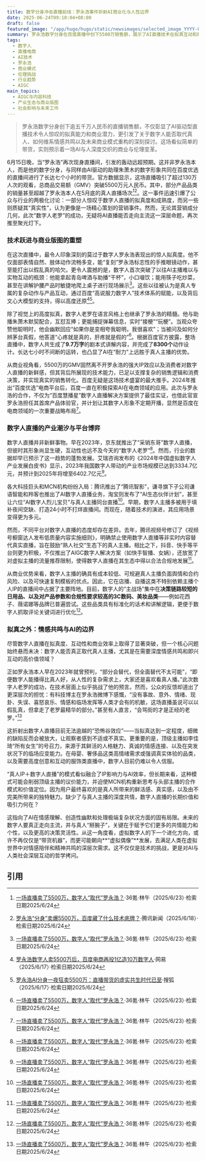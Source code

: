 ```yaml
---
title: 数字分身冲击直播前线：罗永浩事件折射AI商业化与人性边界
date: 2025-06-24T09:10:04+08:00
draft: false
featured_image: "/app/hugo/hugo/static/newsimages/selected_image_YYYY-06-Jun 24, 2025_09-02-03-985.jpg"
summary: 罗永浩数字分身在百度直播中创下5500万销售额，展示了AI直播技术在拟真互动和商业效率上的巨大潜力，并引发了业界对数字人商业应用边界的乐观展望。然而，尽管技术飞速进步，数字人与真人主播在情感共鸣、即兴应变和建立深度连接方面仍存在显著差距，这促使行业深思AI直播的伦理挑战以及未来发展的方向。
tags: 
  - 数字人
  - 直播电商
  - AI技术
  - 罗永浩
  - 商业模式
  - 伦理挑战
  - 行业趋势
  - AIGC
main_topics: 
  - AIGC与内容科技
  - 产业生态与商业版图
  - 社会影响与未来工作
---
```


> 罗永浩数字分身创下逾五千万人民币的直播销售额，不仅彰显了AI驱动型直播技术令人惊叹的拟真能力和商业潜力，更引发了关于数字人能否取代真人、如何维系情感共鸣以及未来商业模式重构的深刻探讨。这场看似简单的带货，实则预示着一场AI与人深度交织的商业与伦理变革。

6月15日晚，当“罗永浩”再次现身直播间，引发的轰动远超预期。这并非罗永浩本人，而是他的数字分身，与同样由AI驱动的助理朱萧木的数字形象共同在百度优选的直播间进行了长达七个小时的带货。官方数据显示，这场直播吸引了超过130万人次的观看，总商品交易额（GMV）突破5500万元人民币。其中，部分产品品类的销量甚至超越了罗永浩本人在5月底的真人直播场次[^1][^4]。这一事件迅速引爆了公众与行业的两极化讨论：一部分人惊叹于数字人直播的拟真度和成熟度，而另一些则质疑其“真实性”，认为更像是一场精心策划的营销事件。然而，无论其营销成分几何，此次“数字人老罗”的成功，无疑将AI直播能否走向主流这一深层命题，再次推至聚光灯下。

### 技术跃进与商业版图的重塑

在这次直播中，最令人印象深刻的莫过于数字人罗永浩表现出的惊人拟真度。他不仅面部表情自然、肢体动作流畅多变，能“复刻”罗永浩标志性的手推眼镜动作，甚至能打出以假乱真的哈欠。更令人震撼的是，数字人首次突破了以往AI主播难以与实物互动的瓶颈：他能拿起青岛啤酒与助播“干杯”，小口啜饮；能用筷子吃炒菜，甚至在讲解护腰产品时敏捷地爬上桌子进行现场展示[^1]。这些以往被认为是真人专属的复杂动作与产品互动，通过百度“高说服力数字人”技术体系的赋能，以及背后文心大模型的支持，得以高度还原[^3][^5]。

除了视觉上的高度拟真，数字人老罗在语言风格上也继承了罗永浩的精髓。他与助播朱萧木默契配合，互怼互捧；更能捕捉弹幕信息，实时“接梗”“玩梗”。当观众夸赞他聪明时，他会幽默回应“如果你是变相夸我聪明，我很喜欢”；当被问及如何分辨茅台真假，他答道“心疼就是真的，肝疼就是假的”[^1]。根据百度官方披露，整场直播中，数字人共生成了**9.7万字**的剧本式讲解内容，并完成了**8300个**动作设计。长达七小时不间断的运转，也凸显了AI在“耐力”上远胜于真人主播的优势。

从商业视角看，5500万的GMV固然离不开罗永浩的强大IP效应以及消费者对数字人直播的新鲜感，但其背后所展现的技术能力，已足以支撑复杂的销售逻辑和消费决策，并实现真实的销售转化。百度无疑是这场技术盛宴的最大推手。2024年推出“百度优选”电商平台后，百度一直在积极探索AI在电商领域的应用。此次与罗永浩的合作，不仅为“百度慧播星”数字人直播解决方案提供了最佳实证，也借此官宣罗永浩担任其首席产品体验官，并计划让其数字人形象不定期开播，显然是百度在电商领域的一次重要战略布局[^1]。

### 数字人直播的产业潮汐与平台博弈

数字人直播并非新鲜事物。早在2023年，京东就推出了“采销东哥”数字人直播，但彼时其形象尚显生硬，互动性也远不及今天的“数字人老罗”[^1]。然而，行业的数据却早已预示了这一趋势的蓬勃发展。艾瑞咨询发布的《2024年中国虚拟数字人产业发展白皮书》显示，2023年我国数字人带动的产业市场规模已达到3334.7亿元，并预计到2025年将增至6402.7亿元[^1]。

各大科技巨头和MCN机构纷纷入局：腾讯推出了“腾讯智影”，谦寻旗下子公司谦语智能和羚客也推出了AI数字人直播业务，淘宝则发布了“AI生态伙伴计划”，甚至让六位“AI数字人烈儿宝贝”与真人主播同台直播[^1]。早期，数字人主播多被用于填补夜间空缺、打造24小时不打烊直播间。而现在，随着技术的演进，其应用场景变得更为多元。

然而，不同平台对数字人直播的态度却存在差异。去年，腾讯视频号修订了《视频号橱窗达人发布低质量内容实施细则》，明确禁止使用数字人直播等非实时内容替代真实直播，旨在鼓励“熟人社交”生态下的真人主播。相比之下，抖音、快手等平台则更为积极，不仅推出了AIGC数字人解决方案（如快手智播、女娲），还放宽了对虚拟主播的流量推荐限制，使得数字人直播在其生态中得以合法合规地发展[^1]。

从商业优势来看，数字人主播的确具有成本较低、可规避真人主播负面舆情和合约风险、以及可快速复制模板的优点。因此，它在店播、自播这类不特别依赖主播个人IP的直播间中占据了主要阵地。目前，数字人的“主战场”集中在**决策链路较短的日用品、以及对产品参数和合规性要求较高的3C数码、美妆品类**——例如花西子、薇诺娜等品牌已普遍尝试。这些品类具有标准化的话术和讲解逻辑，更便于数字人抓取评论关键词进行优化[^1]。

### 拟真之外：情感共鸣与AI的边界

尽管数字人直播在拟真度、互动性和商业效率上取得了显著突破，但一个核心问题始终悬而未决：数字人能否真正取代真人主播，尤其是在需要深度情感共鸣和即兴互动的高价值领域？

正如罗永浩本人早在2023年就曾预判，“部分会替代，但全面替代不太可能”，“即便数字人能播得比真人好，从人性的复杂需求上，大家还是喜欢看真人播。”此次数字人老罗的成功，在技术层面上似乎挑战了他的预言。然而，公众的反馈却道出了更深层次的担忧：有科技博主在罗永浩微博下感慨，“没有事故、意外、情绪、现卦、失误、喜怒哀乐、情感和临场发挥等人类才会有的机敏，这场直播虽说可以以假乱真，但拿走了老罗最精华的部分。”甚至有人直言，“会骂街的才是正经的老罗。”[^1]

这折射出数字人直播目前无法逾越的“恐怖谷效应”——当拟真达到一定程度，细微的缺陷反而会被放大，让观察者感到不适或不真实。更重要的是，顶级主播如李佳琦“所有女生”的号召力，来源于其鲜活的人格魅力、真诚的情感连接、以及在突发状况下的临场应变能力。在母婴、奢侈品这类高情绪需求或强调真实体验的品类，以及需要高度创意和互动的服饰类直播中，数字人目前仍难以令人信服。

“真人IP＋数字人直播”的模式看似融合了IP影响力与AI效率，但长期来看，这种模式可能会削弱顶级主播的议价能力，并迫使MCN机构重新思考与头部主播的合作模式和价值定位。因为用户最终喜欢的是真人所带来的鲜活感、真实感，以及由不完美所带来的独特魅力。缺少了与真人主播的深度共情，数字人直播的长期价值和吸引力何在？

这指向了AI在情感理解、创造性幽默和处理极端复杂状况方面的固有局限。未来的数字人要真正走向主流，并与真人“掰腕子”，关键在于赋予它们更多的共情能力和个性，以及更高的决策灵活性。从这一角度看，虚拟数字人的下一个进化方向，或许不再仅仅是“带货机器”，而更可能朝向**“虚拟偶像”**发展，去满足人类在虚拟世界中对情感陪伴和精神共鸣的深层次需求。这不仅仅是技术的挑战，更是对AI与人类社会深层互动的哲学拷问。

## 引用
[^1]: [一场直播卖了5500万，数字人“取代”罗永浩？](http://www.36kr.com/p/3348921876535942)·36氪·林午（2025/6/23）·检索日期2025/6/24
[^2]: [罗永浩数字人卖爆5500万！AI直播将取代真人？](https://www.163.com/dy/article/K26VVR8R05561028.html)·网易（2025/6/15）·检索日期2025/6/24
[^3]: [罗永浩数字人卖5500万后，百度电商再投1亿造10万数字人](https://www.163.com/dy/article/K2BR23ET05528XQA.html)·网易（2025/6/17）·检索日期2025/6/24
[^4]: [罗永浩“分身”卖爆5500万，百度藏了什么技术底牌？](https://news.qq.com/rain/a/20250618A05IWJ00)·腾讯新闻（2025/6/18）·检索日期2025/6/24
[^5]: [罗永浩AI分身一夜狂卖5500万：直播带货的虚实共生时代已至](https://www.sohu.com/a/905051893_121119000)·搜狐（2025/6/17）·检索日期2025/6/24
